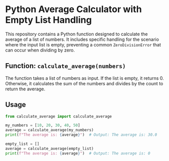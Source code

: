 # Python Average Calculator with Empty List Handling

This repository contains a Python function designed to calculate the average of a list of numbers.  It includes specific handling for the scenario where the input list is empty, preventing a common `ZeroDivisionError` that can occur when dividing by zero.

## Function: `calculate_average(numbers)`

The function takes a list of numbers as input.  If the list is empty, it returns 0. Otherwise, it calculates the sum of the numbers and divides by the count to return the average.

## Usage

```python
from calculate_average import calculate_average

my_numbers = [10, 20, 30, 40, 50]
average = calculate_average(my_numbers)
print(f"The average is: {average}")  # Output: The average is: 30.0

empty_list = []
average = calculate_average(empty_list)
print(f"The average is: {average}")  # Output: The average is: 0
```